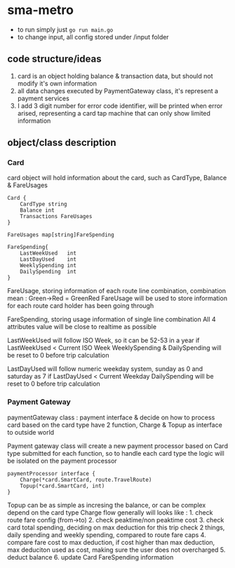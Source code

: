 # sma-metro

- to run simply just `go run main.go`
- to change input, all config stored under /input folder

## code structure/ideas
1. card is an object holding balance & transaction data, but should not modify it's own information
2. all data changes executed by PaymentGateway class, it's represent a payment services
3. I add 3 digit number for error code identifier, will be printed when error arised, representing a card tap machine that can only show limited information

## object/class description
### Card
card object will hold information about the card, such as CardType, Balance & FareUsages
```
Card {
    CardType string
    Balance int
    Transactions FareUsages
}

FareUsages map[string]FareSpending

FareSpending{
    LastWeekUsed   int
	LastDayUsed    int
	WeeklySpending int
	DailySpending  int
}
```
FareUsage, storing information of each route line combination, combination mean : Green->Red = GreenRed
FareUsage will be used to store information for each route card holder has been going through

FareSpending, storing usage information of single line combination
All 4 attributes value will be close to realtime as possible

LastWeekUsed will follow ISO Week, so it can be 52-53 in a year
if LastWeekUsed < Current ISO Week
WeeklySpending & DailySpending will be reset to 0 before trip calculation

LastDayUsed will follow numeric weekday system, sunday as 0 and saturday as 7
if LastDayUsed < Current Weekday
DailySpending will be reset to 0 before trip calculation

### Payment Gateway
paymentGateway class : payment interface & decide on how to process card based on the card type
have 2 function, Charge & Topup as interface to outside world

Payment gateway class will create a new payment processor based on Card type submitted for each function, so to handle each card type the logic will be isolated on the payment processor
```
paymentProcessor interface {
	Charge(*card.SmartCard, route.TravelRoute)
	Topup(*card.SmartCard, int)
}
```
Topup can be as simple as incresing the balance, or can be complex depend on the card type
Charge flow generally will looks like :
    1. check route fare config (from->to)
    2. check peaktime/non peaktime cost
    3. check card total spending, deciding on max deduction for this trip
       check 2 things, daily spending and weekly spending, compared to route fare caps
    4. compare fare cost to max deduction, if cost higher than max deduction,
       max deduciton used as cost, making sure the user does not overcharged
    5. deduct balance
    6. update Card FareSpending information
